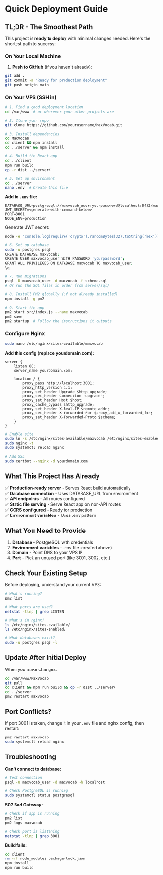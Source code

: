 # Quick Deployment Guide

## TL;DR - The Smoothest Path

This project is **ready to deploy** with minimal changes needed. Here's the shortest path to success:

### On Your Local Machine

1. **Push to GitHub** (if you haven't already):
```bash
git add .
git commit -m "Ready for production deployment"
git push origin main
```

### On Your VPS (SSH in)

```bash
# 1. Find a good deployment location
cd /var/www  # or wherever your other projects are

# 2. Clone your repo
git clone https://github.com/yourusername/MaxVocab.git

# 3. Install dependencies
cd MaxVocab
cd client && npm install
cd ../server && npm install

# 4. Build the React app
cd ../client
npm run build
cp -r dist ../server/

# 5. Set up environment
cd ../server
nano .env  # Create this file
```

**Add to `.env` file:**
```env
DATABASE_URL=postgresql://maxvocab_user:yourpassword@localhost:5432/maxvocab
JWT_SECRET=<generate-with-command-below>
PORT=3001
NODE_ENV=production
```

Generate JWT secret:
```bash
node -e "console.log(require('crypto').randomBytes(32).toString('hex'))"
```

```bash
# 6. Set up database
sudo -u postgres psql
CREATE DATABASE maxvocab;
CREATE USER maxvocab_user WITH PASSWORD 'yourpassword';
GRANT ALL PRIVILEGES ON DATABASE maxvocab TO maxvocab_user;
\q

# 7. Run migrations
psql -U maxvocab_user -d maxvocab -f schema.sql
# Or run the SQL files in order from server/sql/

# 8. Install PM2 globally (if not already installed)
npm install -g pm2

# 9. Start the app
pm2 start src/index.js --name maxvocab
pm2 save
pm2 startup  # Follow the instructions it outputs
```

### Configure Nginx

```bash
sudo nano /etc/nginx/sites-available/maxvocab
```

**Add this config (replace yourdomain.com):**
```nginx
server {
    listen 80;
    server_name yourdomain.com;

    location / {
        proxy_pass http://localhost:3001;
        proxy_http_version 1.1;
        proxy_set_header Upgrade $http_upgrade;
        proxy_set_header Connection 'upgrade';
        proxy_set_header Host $host;
        proxy_cache_bypass $http_upgrade;
        proxy_set_header X-Real-IP $remote_addr;
        proxy_set_header X-Forwarded-For $proxy_add_x_forwarded_for;
        proxy_set_header X-Forwarded-Proto $scheme;
    }
}
```

```bash
# Enable site
sudo ln -s /etc/nginx/sites-available/maxvocab /etc/nginx/sites-enabled/
sudo nginx -t
sudo systemctl reload nginx

# Add SSL
sudo certbot --nginx -d yourdomain.com
```

## What This Project Has Already

✅ **Production-ready server** - Serves React build automatically  
✅ **Database connection** - Uses DATABASE_URL from environment  
✅ **API endpoints** - All routes configured  
✅ **Static file serving** - Serve React app on non-API routes  
✅ **CORS configured** - Ready for production  
✅ **Environment variables** - Uses .env pattern  

## What You Need to Provide

1. **Database** - PostgreSQL with credentials
2. **Environment variables** - .env file (created above)
3. **Domain** - Point DNS to your VPS IP
4. **Port** - Pick an unused port (like 3001, 3002, etc.)

## Check Your Existing Setup

Before deploying, understand your current VPS:

```bash
# What's running?
pm2 list

# What ports are used?
netstat -tlnp | grep LISTEN

# What's in nginx?
ls /etc/nginx/sites-available/
ls /etc/nginx/sites-enabled/

# What databases exist?
sudo -u postgres psql -l
```

## Update After Initial Deploy

When you make changes:

```bash
cd /var/www/MaxVocab
git pull
cd client && npm run build && cp -r dist ../server/
cd ../server
pm2 restart maxvocab
```

## Port Conflicts?

If port 3001 is taken, change it in your `.env` file and nginx config, then restart:

```bash
pm2 restart maxvocab
sudo systemctl reload nginx
```

## Troubleshooting

**Can't connect to database:**
```bash
# Test connection
psql -U maxvocab_user -d maxvocab -h localhost

# Check PostgreSQL is running
sudo systemctl status postgresql
```

**502 Bad Gateway:**
```bash
# Check if app is running
pm2 list
pm2 logs maxvocab

# Check port is listening
netstat -tlnp | grep 3001
```

**Build fails:**
```bash
cd client
rm -rf node_modules package-lock.json
npm install
npm run build
```

